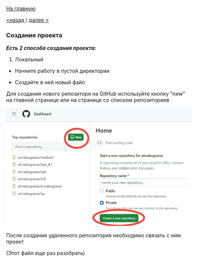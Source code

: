 [На главную](./readme.md) 

[<назад ](./GitHub.md)  \  [ далее >](./git%20init.md)

### Создание проекта

***Есть 2 способа создания проекта:***

1. Локальный

+ Начните работу в пустой директории

+ Создайте в ней новый файл

Для создания нового репозиторя на GitHub используйте кнопку "new" на главной странице или на странице со списком репозиториев

![scrin](./5343733503377923260.jpg)

После создания удаленного репозитория необходимо связать с ним проект 

(Этот файл еще раз разобрать)

